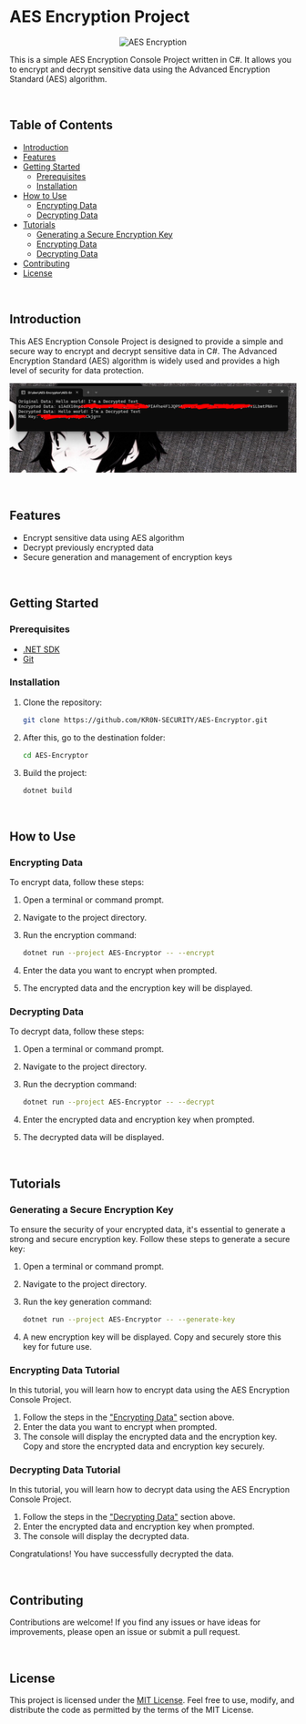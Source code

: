# AES Encryption Project

<div align="center">
  
![AES Encryption](https://th.bing.com/th/id/R.be161fbe858f2c8a09cf1adc3bffbab9?rik=EJ5m3zjMeHgcgA&pid=ImgRaw&r=0)

</div>

This is a simple AES Encryption Console Project written in C#. It allows you to encrypt and decrypt sensitive data using the Advanced Encryption Standard (AES) algorithm.

<br/>

## Table of Contents

- [Introduction](#introduction)
- [Features](#features)
- [Getting Started](#getting-started)
  - [Prerequisites](#prerequisites)
  - [Installation](#installation)
- [How to Use](#how-to-use)
  - [Encrypting Data](#encrypting-data)
  - [Decrypting Data](#decrypting-data)
- [Tutorials](#tutorials)
  - [Generating a Secure Encryption Key](#generating-a-secure-encryption-key)
  - [Encrypting Data](#encrypting-data-tutorial)
  - [Decrypting Data](#decrypting-data-tutorial)
- [Contributing](#contributing)
- [License](#license)

<br/>

## Introduction

This AES Encryption Console Project is designed to provide a simple and secure way to encrypt and decrypt sensitive data in C#. The Advanced Encryption Standard (AES) algorithm is widely used and provides a high level of security for data protection.

![AES Encryption Example](example.png)

<br/>

## Features

- Encrypt sensitive data using AES algorithm
- Decrypt previously encrypted data
- Secure generation and management of encryption keys

<br/>

## Getting Started

### Prerequisites

- [.NET SDK](https://dotnet.microsoft.com/download)
- [Git](https://git-scm.com/downloads)

### Installation

1. Clone the repository:

   ```bash
   git clone https://github.com/KR0N-SECURITY/AES-Encryptor.git
   ```

2. After this, go to the destination folder:

   ```bash
   cd AES-Encryptor
   ```

3. Build the project:   
   ```bash
   dotnet build
   ```

<br/>

## How to Use

### Encrypting Data
To encrypt data, follow these steps:
1. Open a terminal or command prompt.
2. Navigate to the project directory.
3. Run the encryption command:
   
   ```bash
   dotnet run --project AES-Encryptor -- --encrypt
   ```
   
5. Enter the data you want to encrypt when prompted.
6. The encrypted data and the encryption key will be displayed.

### Decrypting Data
To decrypt data, follow these steps:
1. Open a terminal or command prompt.
2. Navigate to the project directory.
3. Run the decryption command:
   
   ```bash
   dotnet run --project AES-Encryptor -- --decrypt
   ```

4. Enter the encrypted data and encryption key when prompted.
5. The decrypted data will be displayed.

<br/>

## Tutorials

### Generating a Secure Encryption Key
To ensure the security of your encrypted data, it's essential to generate a strong and secure encryption key. Follow these steps to generate a secure key:
1. Open a terminal or command prompt.
2. Navigate to the project directory.
3. Run the key generation command:

   ```bash
   dotnet run --project AES-Encryptor -- --generate-key
   ```

4. A new encryption key will be displayed. Copy and securely store this key for future use.

### Encrypting Data Tutorial
In this tutorial, you will learn how to encrypt data using the AES Encryption Console Project.
1. Follow the steps in the ["Encrypting Data"](#encrypting-data) section above.
2. Enter the data you want to encrypt when prompted.
3. The console will display the encrypted data and the encryption key. Copy and store the encrypted data and encryption key securely.

### Decrypting Data Tutorial
In this tutorial, you will learn how to decrypt data using the AES Encryption Console Project.
1. Follow the steps in the ["Decrypting Data"](#decrypting-data) section above.
2. Enter the encrypted data and encryption key when prompted.
3. The console will display the decrypted data.

Congratulations! You have successfully decrypted the data.

<br/>

## Contributing

Contributions are welcome! If you find any issues or have ideas for improvements, please open an issue or submit a pull request.

<br/>

## License

This project is licensed under the [MIT License](LICENSE). Feel free to use, modify, and distribute the code as permitted by the terms of the MIT License.

